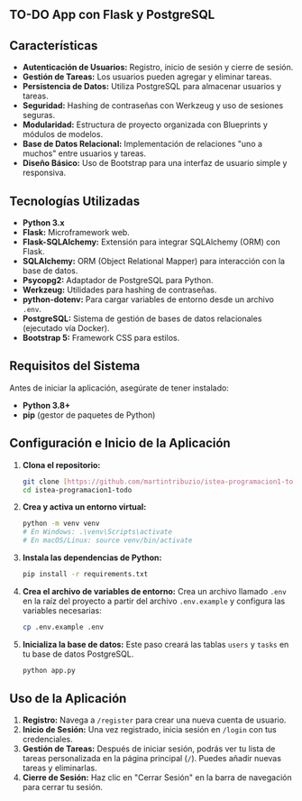 ## TO-DO App con Flask y PostgreSQL

## Características

- **Autenticación de Usuarios:** Registro, inicio de sesión y cierre de sesión.
- **Gestión de Tareas:** Los usuarios pueden agregar y eliminar tareas.
- **Persistencia de Datos:** Utiliza PostgreSQL para almacenar usuarios y tareas.
- **Seguridad:** Hashing de contraseñas con Werkzeug y uso de sesiones seguras.
- **Modularidad:** Estructura de proyecto organizada con Blueprints y módulos de modelos.
- **Base de Datos Relacional:** Implementación de relaciones "uno a muchos" entre usuarios y tareas.
- **Diseño Básico:** Uso de Bootstrap para una interfaz de usuario simple y responsiva.

## Tecnologías Utilizadas

- **Python 3.x**
- **Flask:** Microframework web.
- **Flask-SQLAlchemy:** Extensión para integrar SQLAlchemy (ORM) con Flask.
- **SQLAlchemy:** ORM (Object Relational Mapper) para interacción con la base de datos.
- **Psycopg2:** Adaptador de PostgreSQL para Python.
- **Werkzeug:** Utilidades para hashing de contraseñas.
- **python-dotenv:** Para cargar variables de entorno desde un archivo `.env`.
- **PostgreSQL:** Sistema de gestión de bases de datos relacionales (ejecutado vía Docker).
- **Bootstrap 5:** Framework CSS para estilos.

## Requisitos del Sistema

Antes de iniciar la aplicación, asegúrate de tener instalado:

- **Python 3.8+**
- **pip** (gestor de paquetes de Python)

## Configuración e Inicio de la Aplicación

1.  **Clona el repositorio:**

    ```bash
    git clone [https://github.com/martintribuzio/istea-programacion1-todo](https://github.com/martintribuzio/istea-programacion1-todo)
    cd istea-programacion1-todo
    ```

2.  **Crea y activa un entorno virtual:**

    ```bash
    python -m venv venv
    # En Windows: .\venv\Scripts\activate
    # En macOS/Linux: source venv/bin/activate
    ```

3.  **Instala las dependencias de Python:**

    ```bash
    pip install -r requirements.txt
    ```

4.  **Crea el archivo de variables de entorno:**
    Crea un archivo llamado `.env` en la raíz del proyecto a partir del archivo `.env.example` y configura las variables necesarias:

    ```bash
    cp .env.example .env
    ```

5.  **Inicializa la base de datos:**
    Este paso creará las tablas `users` y `tasks` en tu base de datos PostgreSQL.

    ```bash
    python app.py
    ```

## Uso de la Aplicación

1.  **Registro:** Navega a `/register` para crear una nueva cuenta de usuario.
2.  **Inicio de Sesión:** Una vez registrado, inicia sesión en `/login` con tus credenciales.
3.  **Gestión de Tareas:** Después de iniciar sesión, podrás ver tu lista de tareas personalizada en la página principal (`/`). Puedes añadir nuevas tareas y eliminarlas.
4.  **Cierre de Sesión:** Haz clic en "Cerrar Sesión" en la barra de navegación para cerrar tu sesión.
